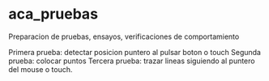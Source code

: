 # aca_pruebas

Preparacion de pruebas, ensayos, verificaciones de comportamiento

Primera prueba: detectar posicion puntero al pulsar boton o touch
Segunda prueba: colocar puntos
Tercera prueba: trazar lineas siguiendo al puntero del mouse o touch.
